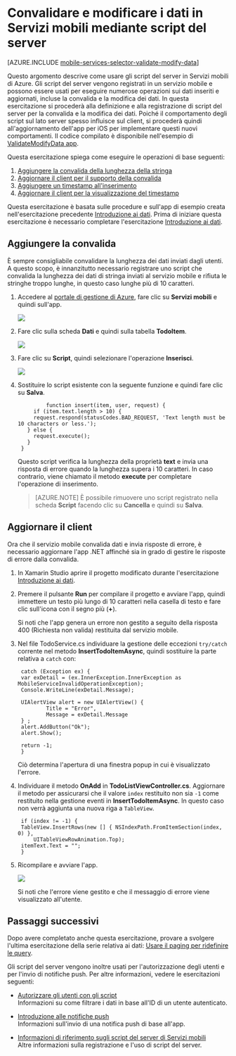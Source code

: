 <properties
	pageTitle="Usare gli script del server per convalidare e modificare i dati (Xamarin iOS) | Mobile Dev Center"
	description="Informazioni su come convalidare e modificare i dati inviati tramite script del server dall'app per Xamarin iOS."
	services="mobile-services"
	documentationCenter="xamarin"
	authors="lindydonna"
	manager="dwrede"
	editor=""/>

<tags
	ms.service="mobile-services"
	ms.workload="mobile"
	ms.tgt_pltfrm=""
	ms.devlang="dotnet"
	ms.topic="article"
	ms.date="09/26/2014"
	ms.author="donnam"/>

# Convalidare e modificare i dati in Servizi mobili mediante script del server

[AZURE.INCLUDE [mobile-services-selector-validate-modify-data](../includes/mobile-services-selector-validate-modify-data.md)]

Questo argomento descrive come usare gli script del server in Servizi mobili di Azure. Gli script del server vengono registrati in un servizio mobile e possono essere usati per eseguire numerose operazioni sui dati inseriti e aggiornati, incluse la convalida e la modifica dei dati. In questa esercitazione si procederà alla definizione e alla registrazione di script del server per la convalida e la modifica dei dati. Poiché il comportamento degli script sul lato server spesso influisce sul client, si procederà quindi all'aggiornamento dell'app per iOS per implementare questi nuovi comportamenti. Il codice compilato è disponibile nell'esempio di [ValidateModifyData app][GitHub].

Questa esercitazione spiega come eseguire le operazioni di base seguenti:

1. [Aggiungere la convalida della lunghezza della stringa]
2. [Aggiornare il client per il supporto della convalida]
3. [Aggiungere un timestamp all'inserimento]
4. [Aggiornare il client per la visualizzazione del timestamp]

Questa esercitazione è basata sulle procedure e sull'app di esempio creata nell'esercitazione precedente [Introduzione ai dati]. Prima di iniziare questa esercitazione è necessario completare l'esercitazione [Introduzione ai dati].  

## <a name="string-length-validation"></a>Aggiungere la convalida

È sempre consigliabile convalidare la lunghezza dei dati inviati dagli utenti. A questo scopo, è innanzitutto necessario registrare uno script che convalida la lunghezza dei dati di stringa inviati al servizio mobile e rifiuta le stringhe troppo lunghe, in questo caso lunghe più di 10 caratteri.

1. Accedere al [portale di gestione di Azure], fare clic su **Servizi mobili** e quindi sull'app.

	![][0]

2. Fare clic sulla scheda **Dati** e quindi sulla tabella **TodoItem**.

   	![][1]

3. Fare clic su **Script**, quindi selezionare l'operazione **Inserisci**.

   	![][2]

4. Sostituire lo script esistente con la seguente funzione e quindi fare clic su **Salva**.

				function insert(item, user, request) {
        	if (item.text.length > 10) {
            request.respond(statusCodes.BAD_REQUEST, 'Text length must be 10 characters or less.');
          } else {
            request.execute();
          }
        }

    Questo script verifica la lunghezza della proprietà **text** e invia una risposta di errore quando la lunghezza supera i 10 caratteri. In caso contrario, viene chiamato il metodo **execute** per completare l'operazione di inserimento.

    > [AZURE.NOTE] È possibile rimuovere uno script registrato nella scheda **Script** facendo clic su **Cancella** e quindi su **Salva**.

## <a name="update-client-validation"></a>Aggiornare il client

Ora che il servizio mobile convalida dati e invia risposte di errore, è necessario aggiornare l'app .NET affinché sia in grado di gestire le risposte di errore dalla convalida.

1. In Xamarin Studio aprire il progetto modificato durante l'esercitazione [Introduzione ai dati].

2. Premere il pulsante **Run** per compilare il progetto e avviare l'app, quindi immettere un testo più lungo di 10 caratteri nella casella di testo e fare clic sull'icona con il segno più (**+**).

	Si noti che l'app genera un errore non gestito a seguito della risposta 400 (Richiesta non valida) restituita dal servizio mobile.

3. Nel file TodoService.cs individuare la gestione delle eccezioni <code>try/catch</code> corrente nel metodo **InsertTodoItemAsync**, quindi sostituire la parte relativa a <code>catch</code> con:

    	catch (Exception ex) {
        var exDetail = (ex.InnerException.InnerException as MobileServiceInvalidOperationException);
        Console.WriteLine(exDetail.Message);

        UIAlertView alert = new UIAlertView() {
            	Title = "Error",
            	Message = exDetail.Message
        } ;
        alert.AddButton("Ok");
        alert.Show();

        return -1;
		}

	Ciò determina l'apertura di una finestra popup in cui è visualizzato l'errore.

4. Individuare il metodo **OnAdd** in **TodoListViewController.cs**. Aggiornare il metodo per assicurarsi che il valore <code>index</code> restituito non sia <code>-1</code> come restituito nella gestione eventi in **InsertTodoItemAsync**. In questo caso non verrà aggiunta una nuova riga a <code>TableView</code>.

    	if (index != -1) {
        TableView.InsertRows(new [] { NSIndexPath.FromItemSection(index, 0) },
            UITableViewRowAnimation.Top);
        itemText.Text = "";
    	}


5. Ricompilare e avviare l'app.

	![][4]

	Si noti che l'errore viene gestito e che il messaggio di errore viene visualizzato all'utente.


## <a name="next-steps"> </a>Passaggi successivi

Dopo avere completato anche questa esercitazione, provare a svolgere l'ultima esercitazione della serie relativa ai dati: [Usare il paging per ridefinire le query].

Gli script del server vengono inoltre usati per l'autorizzazione degli utenti e per l'invio di notifiche push. Per altre informazioni, vedere le esercitazioni seguenti:

* [Autorizzare gli utenti con gli script]
  <br/>Informazioni su come filtrare i dati in base all'ID di un utente autenticato.

* [Introduzione alle notifiche push]
  <br/>Informazioni sull'invio di una notifica push di base all'app.

* [Informazioni di riferimento sugli script del server di Servizi mobili]
  <br/>Altre informazioni sulla registrazione e l'uso di script del server.

<!-- Anchors. -->
[Aggiungere la convalida della lunghezza della stringa]: #string-length-validation
[Aggiornare il client per il supporto della convalida]: #update-client-validation
[Aggiungere un timestamp all'inserimento]: #add-timestamp
[Aggiornare il client per la visualizzazione del timestamp]: #update-client-timestamp
[Passaggi successivi]: #next-steps

<!-- Images. -->
[0]: ./media/partner-xamarin-mobile-services-ios-validate-modify-data-server-scripts/mobile-services-selection.png
[1]: ./media/partner-xamarin-mobile-services-ios-validate-modify-data-server-scripts/mobile-portal-data-tables.png
[2]: ./media/partner-xamarin-mobile-services-ios-validate-modify-data-server-scripts/mobile-insert-script-users.png

[4]: ./media/partner-xamarin-mobile-services-ios-validate-modify-data-server-scripts/mobile-quickstart-data-error-ios.png

<!-- URLs. -->
[Informazioni di riferimento sugli script del server di Servizi mobili]: http://go.microsoft.com/fwlink/?LinkId=262293
[Introduzione a Servizi mobili]: /develop/mobile/tutorials/get-started-xamarin-ios
[Autorizzare gli utenti con gli script]: /develop/mobile/tutorials/authorize-users-in-scripts-xamarin-ios
[Usare il paging per ridefinire le query]: /develop/mobile/tutorials/add-paging-to-data-xamarin-ios
[Introduzione ai dati]: /develop/mobile/tutorials/get-started-with-data-xamarin-ios
[Introduzione all'autenticazione]: /develop/mobile/tutorials/get-started-with-users-xamarin-ios
[Introduzione alle notifiche push]: /develop/mobile/tutorials/get-started-with-push-xamarin-ios

[Portale di gestione]: https://manage.windowsazure.com/
[Portale di gestione di Azure]: https://manage.windowsazure.com/
[GitHub]: http://go.microsoft.com/fwlink/p/?LinkId=331330


<!--HONumber=52-->